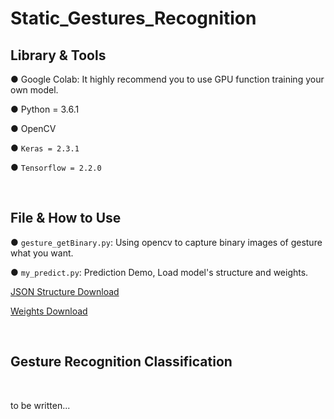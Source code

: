 # Static_Gestures_Recognition


## Library & Tools
● Google Colab: It highly recommend you to use GPU function training your own model.

● Python = 3.6.1

● OpenCV

● `Keras = 2.3.1`

● `Tensorflow = 2.2.0`

&emsp;
&emsp;

## File & How to Use
● `gesture_getBinary.py`: Using opencv to capture binary images of gesture what you want.

● `my_predict.py`: Prediction Demo, Load model's structure and weights.

[JSON Structure Download](https://drive.google.com/file/d/1zkwMxnMKtcChziVGG22R4vboEBRi2b1r/view?usp=sharing)

[Weights Download](https://drive.google.com/file/d/1MP-mdzV9R8b5lEizOlK3h58SwA-n1MsX/view?usp=sharing )

&emsp;
&emsp;

## Gesture Recognition Classification

&emsp;
&emsp;



to be written...
